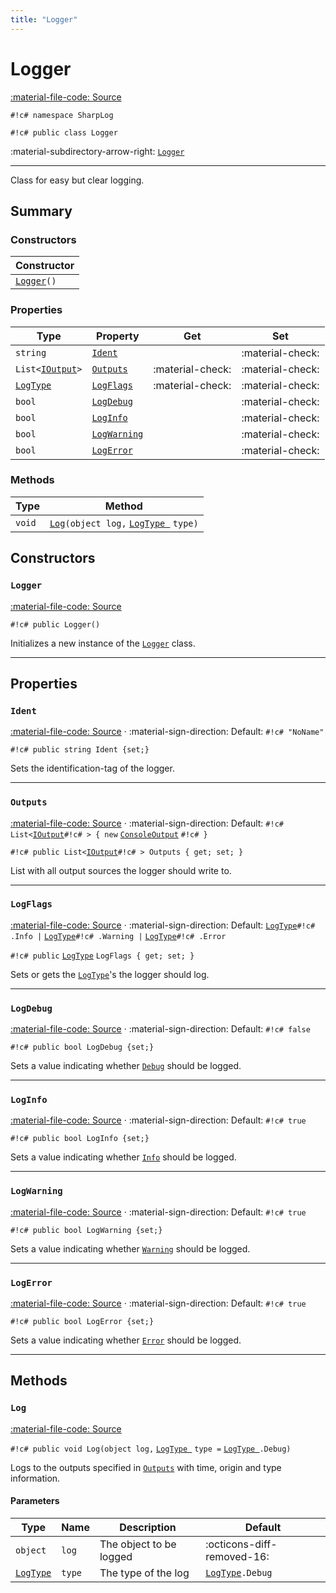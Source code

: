 ```yaml
---
title: "Logger"
---
```


# Logger
[:material-file-code: Source](https://github.com/habetuz/SharpLog/blob/main/Logger.cs)

`#!c# namespace SharpLog`

`#!c# public class Logger`

:material-subdirectory-arrow-right: [`Logger`]()

---

Class for easy but clear logging.

## Summary
### Constructors
| Constructor               |
| ------------------------- | 
| [`Logger`](#logger_1)`()` | 

### Properties
| Type                              | Property                    | Get              | Set              |
| --------------------------------- | --------------------------- | ---------------- | ---------------- | 
| `string`                          | [`Ident`](#ident)           |                  | :material-check: | 
| `List<`[`IOutput`](IOutput.md)`>` | [`Outputs`](#outputs)       | :material-check: | :material-check: | 
| [`LogType`](LogType.md)           | [`LogFlags`](#logflags)     | :material-check: | :material-check: | 
| `bool`                            | [`LogDebug`](#logdebug)     |                  | :material-check: | 
| `bool`                            | [`LogInfo`](#loginfo)       |                  | :material-check: | 
| `bool`                            | [`LogWarning`](#logwarning) |                  | :material-check: | 
| `bool`                            | [`LogError`](#logerror)     |                  | :material-check: | 

### Methods
| Type               | Method                                                       |
| ------------------ | ------------------------------------------------------------ |
| `void`             | [`Log`](#log)`(object log,`  [`LogType `](LogType.md)  `type)` |

## Constructors
### `Logger`
[:material-file-code: Source](https://github.com/habetuz/SharpLog/blob/main/Logger.cs##L42-L45)

`#!c# public Logger()`

Initializes a new instance of the [`Logger`]() class.

---
## Properties
### `Ident`
[:material-file-code: Source](https://github.com/habetuz/SharpLog/blob/main/Logger.cs#L50-L56) · :material-sign-direction: Default: `#!c# "NoName"`

`#!c# public string Ident {set;}`

Sets the identification-tag of the logger.

---
### `Outputs`
[:material-file-code: Source](https://github.com/habetuz/SharpLog/blob/main/Logger.cs#L61-L72) · :material-sign-direction: Default: `#!c# List<`[`IOutput`](IOutput.md)`#!c# > { new`  [`ConsoleOutput`](ConsoleOutput.md)  `#!c# }`

`#!c# public List<`[`IOutput`](IOutput.md)`#!c# > Outputs { get; set; }`

List with all output sources the logger should write to.

---
### `LogFlags`
[:material-file-code: Source](https://github.com/habetuz/SharpLog/blob/main/Logger.cs#L77-L88) · :material-sign-direction: Default: [`LogType`](LogType.md)`#!c# .Info |` [`LogType`](LogType.md)`#!c# .Warning |` [`LogType`](LogType.md)`#!c# .Error`

`#!c# public`  [`LogType`](LogType.md)  `LogFlags { get; set; }`

Sets or gets the [`LogType`](LogType.md)'s the logger should log.

---
### `LogDebug`
[:material-file-code: Source](https://github.com/habetuz/SharpLog/blob/main/Logger.cs#L93-L106) · :material-sign-direction: Default: `#!c# false`

`#!c# public bool LogDebug {set;}`

Sets a value indicating whether [`Debug`](LogType.md) should be logged.

---
### `LogInfo`
[:material-file-code: Source](https://github.com/habetuz/SharpLog/blob/main/Logger.cs#L111-L124) · :material-sign-direction: Default: `#!c# true`

`#!c# public bool LogInfo {set;}`

Sets a value indicating whether [`Info`](LogType.md) should be logged.

---
### `LogWarning`
[:material-file-code: Source](https://github.com/habetuz/SharpLog/blob/main/Logger.cs#L129-L142) · :material-sign-direction: Default: `#!c# true`

`#!c# public bool LogWarning {set;}`

Sets a value indicating whether [`Warning`](LogType.md) should be logged.

---
### `LogError`
[:material-file-code: Source](https://github.com/habetuz/SharpLog/blob/main/Logger.cs#L147-L160) · :material-sign-direction: Default: `#!c# true`

`#!c# public bool LogError {set;}`

Sets a value indicating whether [`Error`](LogType.md) should be logged.

---
## Methods
### `Log`
[:material-file-code: Source](https://github.com/habetuz/SharpLog/blob/main/Logger.cs#L167-L174)

`#!c# public void Log(object log,` [`LogType `](LogType.md) `type =` [`LogType `](LogType.md)`.Debug)`

Logs to the outputs specified in [`Outputs`](#outputs) with time, origin and type information.

#### Parameters
| Type                       | Name   | Description             | Default                         |
| -------------------------- | ------ | ---------------------   | ------------------------------- |
| `object`                   | `log`  | The object to be logged | :octicons-diff-removed-16:      |
| [`LogType`](LogType.md)    | `type` | The type of the log     | [`LogType`](LogType.md)`.Debug` |